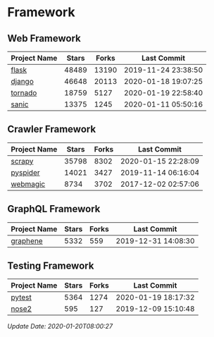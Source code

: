 # Framework

## Web Framework

| Project Name | Stars | Forks | Last Commit |
| ------------ | ----- | ----- | ----------- |
| [flask](https://github.com/pallets/flask) | 48489 | 13190 | 2019-11-24 23:38:50 |
| [django](https://github.com/django/django) | 46648 | 20113 | 2020-01-18 19:07:25 |
| [tornado](https://github.com/tornadoweb/tornado) | 18759 | 5127 | 2020-01-19 22:58:40 |
| [sanic](https://github.com/huge-success/sanic) | 13375 | 1245 | 2020-01-11 05:50:16 |

## Crawler Framework

| Project Name | Stars | Forks | Last Commit |
| ------------ | ----- | ----- | ----------- |
| [scrapy](https://github.com/scrapy/scrapy) | 35798 | 8302 | 2020-01-15 22:28:09 |
| [pyspider](https://github.com/binux/pyspider) | 14021 | 3427 | 2019-11-14 06:16:04 |
| [webmagic](https://github.com/code4craft/webmagic) | 8734 | 3702 | 2017-12-02 02:57:06 |

## GraphQL Framework

| Project Name | Stars | Forks | Last Commit |
| ------------ | ----- | ----- | ----------- |
| [graphene](https://github.com/graphql-python/graphene) | 5332 | 559 | 2019-12-31 14:08:30 |

## Testing Framework

| Project Name | Stars | Forks | Last Commit |
| ------------ | ----- | ----- | ----------- |
| [pytest](https://github.com/pytest-dev/pytest) | 5364 | 1274 | 2020-01-19 18:17:32 |
| [nose2](https://github.com/nose-devs/nose2) | 595 | 127 | 2019-12-09 15:10:48 |

*Update Date: 2020-01-20T08:00:27*